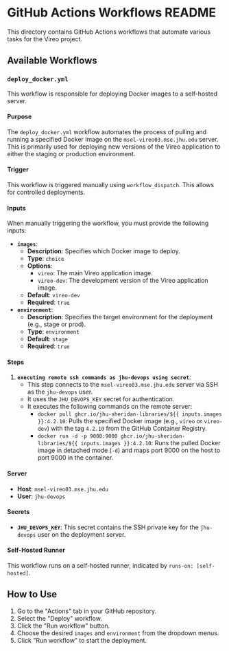 # GitHub Actions Workflows README

This directory contains GitHub Actions workflows that automate various tasks for the Vireo project.

## Available Workflows

### `deploy_docker.yml`

This workflow is responsible for deploying Docker images to a self-hosted server.

#### Purpose

The `deploy_docker.yml` workflow automates the process of pulling and running a specified Docker image on the `msel-vireo03.mse.jhu.edu` server. This is primarily used for deploying new versions of the Vireo application to either the staging or production environment.

#### Trigger

This workflow is triggered manually using `workflow_dispatch`. This allows for controlled deployments.

#### Inputs

When manually triggering the workflow, you must provide the following inputs:

*   **`images`**:
    *   **Description**: Specifies which Docker image to deploy.
    *   **Type**: `choice`
    *   **Options**:
        *   `vireo`: The main Vireo application image.
        *   `vireo-dev`: The development version of the Vireo application image.
    *   **Default**: `vireo-dev`
    *   **Required**: `true`
*   **`environment`**:
    *   **Description**: Specifies the target environment for the deployment (e.g., stage or prod).
    *   **Type**: `environment`
    *   **Default**: `stage`
    *   **Required**: `true`

#### Steps

1.  **`executing remote ssh commands as jhu-devops using secret`**:
    *   This step connects to the `msel-vireo03.mse.jhu.edu` server via SSH as the `jhu-devops` user.
    *   It uses the `JHU_DEVOPS_KEY` secret for authentication.
    *   It executes the following commands on the remote server:
        *   `docker pull ghcr.io/jhu-sheridan-libraries/${{ inputs.images }}:4.2.10`: Pulls the specified Docker image (e.g., `vireo` or `vireo-dev`) with the tag `4.2.10` from the GitHub Container Registry.
        *   `docker run -d -p 9000:9000 ghcr.io/jhu-sheridan-libraries/${{ inputs.images }}:4.2.10`: Runs the pulled Docker image in detached mode (`-d`) and maps port 9000 on the host to port 9000 in the container.

#### Server

*   **Host**: `msel-vireo03.mse.jhu.edu`
*   **User**: `jhu-devops`

#### Secrets

*   **`JHU_DEVOPS_KEY`**: This secret contains the SSH private key for the `jhu-devops` user on the deployment server.

#### Self-Hosted Runner

This workflow runs on a self-hosted runner, indicated by `runs-on: [self-hosted]`.

## How to Use

1.  Go to the "Actions" tab in your GitHub repository.
2.  Select the "Deploy" workflow.
3.  Click the "Run workflow" button.
4.  Choose the desired `images` and `environment` from the dropdown menus.
5.  Click "Run workflow" to start the deployment.